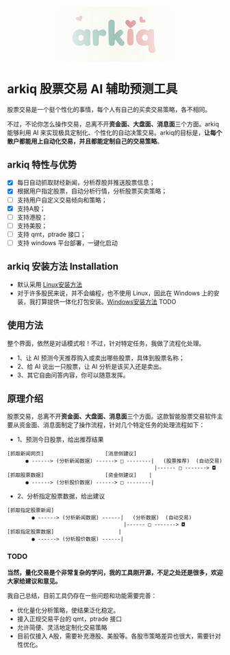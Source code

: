 <p align="center">
    <a alt="jionlp logo">
        <img src="https://raw.githubusercontent.com/dongrixinyu/arkiq/refs/heads/main/image/arkiq-logo.jpg" style="width:300px;height:auto;-webkit-mask-image: linear-gradient(to right, transparent, black, transparent);mask-image: linear-gradient(to right, transparent, black, transparent);">
    </a>
</p>

# arkiq 股票交易 AI 辅助预测工具

股票交易是一个挺个性化的事情，每个人有自己的买卖交易策略，各不相同。

不过，不论你怎么操作交易，总离不开**资金面、大盘面、消息面**三个方面。arkiq 能够利用 AI 来实现极具定制化、个性化的自动决策交易。arkiq的目标是，**让每个散户都能用上自动化交易，并且都能定制自己的交易策略**。

## arkiq 特性与优势

- [x] 每日自动抓取财经新闻，分析荐股并推送股票信息；
- [x] 根据用户指定股票，自动分析行情，分析股票买卖策略；
- [ ] 支持用户自定义交易倾向和策略；
- [x] 支持A股；
- [ ] 支持港股；
- [ ] 支持美股；
- [ ] 支持 qmt，ptrade 接口；
- [ ] 支持 windows 平台部署，一键化启动

## arkiq 安装方法 Installation

- 默认采用 [Linux安装方法](../../blob/main/docs/linux_installation.md)
- 对于许多股民来说，并不会编程，也不使用 Linux，因此在 Windows 上的安装，我打算提供一体化打包安装。[Windows安装方法](../../blob/main/docs/windows_installation.md) TODO


## 使用方法

整个界面，依然是对话模式啦！不过，针对特定任务，我做了流程化处理。

- 1、让 AI 预测今天推荐购入或卖出哪些股票，具体到股票名称；
- 2、给 AI 说出一只股票，让 AI 分析是该买入还是卖出。
- 3、其它自由问答内容，你可以随意发挥。


## 原理介绍

股票交易，总离不开**资金面、大盘面、消息面**三个方面。这款智能股票交易软件主要从资金面、消息面制定了操作流程，针对几个特定任务的处理流程如下：

- 1、预测今日股票，给出推荐结果
```
[抓取新闻网页]                    [消息侧建议]
      ● ------> (分析新闻数据) ------> □ --------|   (股票推荐)  (自动交易)
                                                |------ □ -------> ◘
[抓取股票数据]                    [资金侧建议]    |
      ● ------> (分析股价数据) ------> □ --------|

```

- 2、分析指定股票数据，给出建议
```
[抓取指定股票新闻]
        ● ------> (分析新闻数据) ------|   (分析数据)  (自动交易)
                                      |------ □ -------> ◘
[抓取指定股票数据]                     |
        ● ------> (分析股价数据) ------|

```

### TODO

**当然，量化交易是个非常复杂的学问，我的工具刚开源，不足之处还是很多，欢迎大家给建议和意见。**

我自己总结，目前工具仍存在一些问题和功能需要完善：

- 优化量化分析策略，使结果泛化稳定。
- 接入正规交易平台的 qmt，ptrade 接口
- 允许简便、灵活地定制化交易策略
- 目前仅接入 A股，需要补充港股、美股等。各股市策略差异也很大，需要针对性优化。
